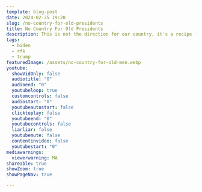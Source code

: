 ```yaml
---
template: blog-post
date: 2024-02-25 19:20
slug: /no-country-for-old-presidents
title: No Country For Old Presidents
description: This is not the direction for our country, it's a recipe for a coen bros film
tags:
  - biden
  - rfk
  - trump
featuredImage: /assets/no-country-for-old-men.webp
youtube:
  showVidOnly: false
  audiotitle: "0"
  audioend: "0"
  youtubeloop: true
  customcontrols: false
  audiostart: "0"
  youtubeautostart: false
  clicktoplay: false
  youtubeend: "0"
  youtubecontrols: false
  liarliar: false
  youtubemute: false
  contentinvideo: false
  youtubestart: "0"
mediawarnings:
  viewerwarning: MA
shareable: true
showZoom: true
showPageNav: true

---
```

